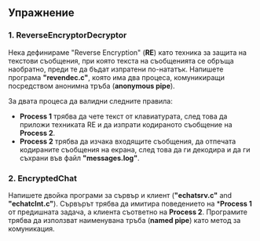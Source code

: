 ## Упражнение

### 1. ReverseEncryptorDecryptor

Нека дефинираме "Reverse Encryption" (**RE**) като техника за защита на текстови съобщения, при която текста на съобщенията се обръща наобратно, преди те да бъдат изпратени по-нататък. Напишете програма **"revendec.c"**, която има два процеса, комуникиращи посредством анонимна тръба (**anonymous pipe**). 

За двата процеса да валидни следните правила:

- **Process 1** трябва да чете текст от клавиатурата, след това да приложи техниката RE и да изпрати кодираното съобщение на **Process 2**.
- **Process 2** трябва да изчака входящите съобщения, да отпечата кодираните съобщения на екрана, след това да ги декодира и да ги съхрани във файл **"messages.log"**.

### 2. EncryptedChat

Напишете двойка програми за сървър и клиент (**"echatsrv.c"** and **"echatclnt.c"**). Сървърът трябва да имитира поведението на ***Process 1** от предишната задача, а клиента съответно на **Process 2**. Програмите трябва да използват наименувана тръба (**named pipe**) като метод за комуникация.